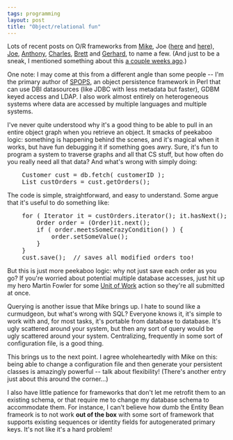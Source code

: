 ```yaml
---
tags: programming
layout: post
title: "Object/relational fun"
---
```




Lots of recent posts on O/R frameworks from
<a href="http://radio.weblogs.com/0107789/2002/09/23.html">Mike</a>,
Joe (<a href="http://radio.weblogs.com/0108103/2002/09/22.html#a65">here</a> and
<a href="http://radio.weblogs.com/0108103/2002/09/23.html#a68">here</a>),
<a href="http://roller.anthonyeden.com/page/jduska/20020923">Joe</a>,
<a href="http://roller.anthonyeden.com/page/aeden/20020923">Anthony</a>, <a href="http://radio.weblogs.com/0100190/2002/09/23.html">Charles</a>, 
<a href="http://radio.weblogs.com/0109827/2002/09/21.html#a1002">Brett</a> and
<a href="http://radio.weblogs.com/0107791/2002/09/20.html#a172">Gerhard</a>,
to name a few. (And just to be a sneak, I mentioned something about this
<a href="/2002/09/04/object_relational_bridge_and_transparent_persistence.html">a couple weeks ago</a>.)

<p>One note: I may come at this from a different angle than some
people -- I'm the primary author of <a
href="http://search.cpan.org/author/CWINTERS/SPOPS-0.70/">SPOPS</a>,
an object persistence framework in Perl that can use DBI datasources
(like JDBC with less metadata but faster), GDBM keyed access and
LDAP. I also work almost entirely on heterogeneous systems where data
are accessed by multiple languages and multiple systems.</p>

<p>I've never quite understood why it's a good thing to be able to
pull in an entire object graph when you retrieve an object. It smacks
of peekaboo logic: something is happening behind the scenes, and it's
magical when it works, but have fun debugging it if something goes
awry. Sure, it's fun to program a system to traverse graphs and all
that CS stuff, but how often do you really need all that data? And
what's wrong with simply doing:</p>

<pre>
    Customer cust = db.fetch( customerID );
    List custOrders = cust.getOrders();
</pre>

<p>The code is simple, straightforward, and easy to understand. Some
argue that it's useful to do something like:</p>

<pre>
    for ( Iterator it = custOrders.iterator(); it.hasNext(); ) {
        Order order = (Order)it.next();
        if ( order.meetsSomeCrazyCondition() ) {
            order.setSomeValue();
        }
    }
    cust.save();  // saves all modified orders too!
</pre>

<p>But this is just more peekaboo logic: why not just save each order
as you go? If you're worried about potential multiple database
accesses, just hit up my hero Martin Fowler for some <a
href="http://www.martinfowler.com/isa/unitOfWork.html">Unit of
Work</a> action so they're all submitted at once.</p>

<p>Querying is another issue that Mike brings up. I hate to sound like
a curmudgeon, but what's wrong with SQL? Everyone knows it, it's
simple to work with and, for most tasks, it's portable from database to
database. It's ugly scattered around your system, but then any sort of
query would be ugly scattered around your system. Centralizing,
frequently in some sort of configuration file, is a good thing.</p>

<p>This brings us to the next point. I agree wholeheartedly with Mike
on this: being able to change a configuration file and then generate
your persistent classes is amazingly powerful -- talk about
flexibility! (There's another entry just about this around the
corner...)</p>

<p>I also have little patience for frameworks that  don't let me retrofit them to an existing schema, or that require me to change my database schema to accommodate them. For instance, I can't believe how dumb the Entity Bean frameork is to not work <b>out of the box</b>  with some sort of framework that supports existing sequences or identity fields for autogenerated primary keys. It's not like it's a hard problem!</p>


